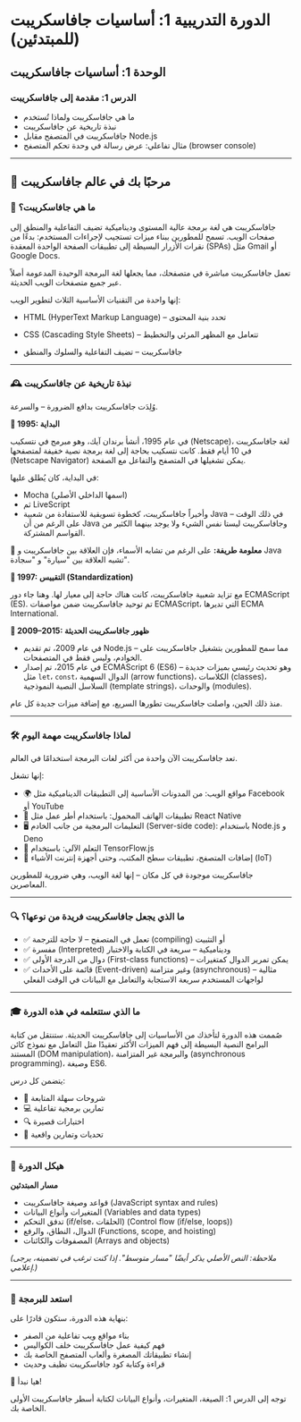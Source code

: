 # الدورة التدريبية 1: أساسيات جافاسكريبت (للمبتدئين)

## الوحدة 1: أساسيات جافاسكريبت

### الدرس 1: مقدمة إلى جافاسكريبت

* ما هي جافاسكريبت ولماذا تُستخدم
* نبذة تاريخية عن جافاسكريبت
* جافاسكريبت في المتصفح مقابل Node.js
* مثال تفاعلي: عرض رسالة في وحدة تحكم المتصفح (browser console)

---

## 👋 مرحبًا بك في عالم جافاسكريبت

### 🧾 ما هي جافاسكريبت؟

جافاسكريبت هي لغة برمجة عالية المستوى وديناميكية تضيف التفاعلية والمنطق إلى صفحات الويب. تسمح للمطورين ببناء ميزات تستجيب لإجراءات المستخدم: بدءًا من نقرات الأزرار البسيطة إلى تطبيقات الصفحة الواحدة المعقدة (SPAs) مثل Gmail أو Google Docs.

تعمل جافاسكريبت مباشرة في متصفحك، مما يجعلها لغة البرمجة الوحيدة المدعومة أصلاً عبر جميع متصفحات الويب الحديثة.

إنها واحدة من التقنيات الأساسية الثلاث لتطوير الويب:
* HTML (HyperText Markup Language) – تحدد بنية المحتوى

* CSS (Cascading Style Sheets) – تتعامل مع المظهر المرئي والتخطيط

* جافاسكريبت – تضيف التفاعلية والسلوك والمنطق

---

### 🕰️ نبذة تاريخية عن جافاسكريبت

وُلِدَت جافاسكريبت بدافع الضرورة – والسرعة.

**📅 1995: البداية**

في عام 1995، أنشأ برندان آيك، وهو مبرمج في نتسكيب (Netscape)، لغة جافاسكريبت في 10 أيام فقط. كانت نتسكيب بحاجة إلى لغة برمجة نصية خفيفة لمتصفحها (Netscape Navigator) يمكن تشغيلها في المتصفح والتفاعل مع الصفحة.

في البداية، كان يُطلق عليها:
* Mocha (اسمها الداخلي الأصلي)
* ثم LiveScript
* وأخيراً جافاسكريبت، كخطوة تسويقية للاستفادة من شعبية Java في ذلك الوقت – على الرغم من أن Java وجافاسكريبت ليستا نفس الشيء ولا يوجد بينهما الكثير من القواسم المشتركة.

🔹 **معلومة طريفة:** على الرغم من تشابه الأسماء، فإن العلاقة بين جافاسكريبت و Java تشبه العلاقة بين "سيارة" و "سجادة".

**📜 1997: التقييس (Standardization)**

مع تزايد شعبية جافاسكريبت، كانت هناك حاجة إلى معيار لها. وهنا جاء دور ECMAScript (ES). تم توحيد جافاسكريبت ضمن مواصفات ECMAScript، التي تديرها ECMA International.

**🚀 2009–2015: ظهور جافاسكريبت الحديثة**
* في عام 2009، تم تقديم Node.js – مما سمح للمطورين بتشغيل جافاسكريبت على الخوادم، وليس فقط في المتصفحات.
* في عام 2015، تم إصدار ECMAScript 6 (ES6) – وهو تحديث رئيسي بميزات جديدة مثل `let`، `const`، الدوال السهمية (arrow functions)، الكلاسات (classes)، السلاسل النصية النموذجية (template strings)، والوحدات (modules).

منذ ذلك الحين، واصلت جافاسكريبت تطورها السريع، مع إضافة ميزات جديدة كل عام.

---

### 🛠️ لماذا جافاسكريبت مهمة اليوم

تعد جافاسكريبت الآن واحدة من أكثر لغات البرمجة استخدامًا في العالم.

إنها تشغل:
* 🌍 مواقع الويب: من المدونات الأساسية إلى التطبيقات الديناميكية مثل Facebook أو YouTube
* 📱 تطبيقات الهاتف المحمول: باستخدام أطر عمل مثل React Native
* 🖥️ التعليمات البرمجية من جانب الخادم (Server-side code): باستخدام Node.js و Deno
* 🧠 التعلم الآلي: باستخدام TensorFlow.js
* 🧩 إضافات المتصفح، تطبيقات سطح المكتب، وحتى أجهزة إنترنت الأشياء (IoT)

جافاسكريبت موجودة في كل مكان – إنها لغة الويب، وهي ضرورية للمطورين المعاصرين.

---

### 🔍 ما الذي يجعل جافاسكريبت فريدة من نوعها؟
* ✅ تعمل في المتصفح – لا حاجة للترجمة (compiling) أو التثبيت
* ✅ مفسرة (Interpreted) وديناميكية – سريعة في الكتابة والاختبار
* ✅ دوال من الدرجة الأولى (First-class functions) – يمكن تمرير الدوال كمتغيرات
* ✅ قائمة على الأحداث (Event-driven) وغير متزامنة (asynchronous) – مثالية لواجهات المستخدم سريعة الاستجابة والتعامل مع البيانات في الوقت الفعلي

---

### 🎓 ما الذي ستتعلمه في هذه الدورة

صُممت هذه الدورة لتأخذك من الأساسيات إلى جافاسكريبت الحديثة. ستنتقل من كتابة البرامج النصية البسيطة إلى فهم الميزات الأكثر تعقيدًا مثل التعامل مع نموذج كائن المستند (DOM manipulation)، والبرمجة غير المتزامنة (asynchronous programming)، وصيغة ES6.

يتضمن كل درس:
* 📘 شروحات سهلة المتابعة
* 💻 تمارين برمجية تفاعلية
* 🔍 اختبارات قصيرة
* 🧠 تحديات وتمارين واقعية

---

### 🧭 هيكل الدورة

**مسار المبتدئين**
* قواعد وصيغة جافاسكريبت (JavaScript syntax and rules)
* المتغيرات وأنواع البيانات (Variables and data types)
* تدفق التحكم (if/else، الحلقات) (Control flow (if/else, loops))
* الدوال، النطاق، والرفع (Functions, scope, and hoisting)
* المصفوفات والكائنات (Arrays and objects)

*(ملاحظة: النص الأصلي يذكر أيضًا "مسار متوسط". إذا كنت ترغب في تضمينه، يرجى إعلامي.)*

---

### 🌟 استعد للبرمجة

بنهاية هذه الدورة، ستكون قادرًا على:
* بناء مواقع ويب تفاعلية من الصفر
* فهم كيفية عمل جافاسكريبت خلف الكواليس
* إنشاء تطبيقاتك المصغرة وألعاب المتصفح الخاصة بك
* قراءة وكتابة كود جافاسكريبت نظيف وحديث

🚀 هيا نبدأ!

توجه إلى الدرس 1: الصيغة، المتغيرات، وأنواع البيانات لكتابة أسطر جافاسكريبت الأولى الخاصة بك.